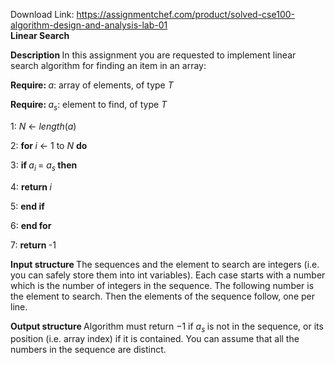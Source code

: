 Download Link: https://assignmentchef.com/product/solved-cse100-algorithm-design-and-analysis-lab-01
<br>
<strong>Linear Search</strong>

<strong>Description </strong>In this assignment you are requested to implement linear search algorithm for finding an item in an array:

<strong>Require: </strong><em>a</em>: array of elements, of type <em>T</em>

<strong>Require: </strong><em>a<sub>s</sub></em>: element to find, of type <em>T</em>

1: <em>N </em>← <em>length</em>(<em>a</em>)

2: <strong>for </strong><em>i </em>← 1 to <em>N </em><strong>do</strong>

3:               <strong>if </strong><em>a<sub>i </sub></em>= <em>a<sub>s </sub></em><strong>then</strong>

4:                <strong>return </strong><em>i</em>

5:           <strong>end if</strong>

6: <strong>end for</strong>

7: <strong>return </strong>-1

<strong>Input structure </strong>The sequences and the element to search are integers (i.e. you can safely store them into int variables). Each case starts with a number which is the number of integers in the sequence. The following number is the element to search. Then the elements of the sequence follow, one per line.

<strong>Output structure </strong>Algorithm must return −1 if <em>a<sub>s </sub></em>is not in the sequence, or its position (i.e. array index) if it is contained. You can assume that all the numbers in the sequence are distinct.